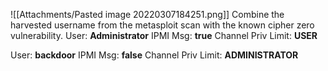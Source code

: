 ![[Attachments/Pasted image 20220307184251.png]]
Combine the harvested username from the metasploit scan with the known cipher zero vulnerability.
User: **Administrator**
IPMI Msg: **true**
Channel Priv Limit: **USER**

User: **backdoor**
IPMI Msg: **false**
Channel Priv Limit: **ADMINISTRATOR**